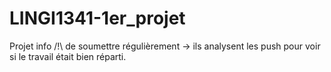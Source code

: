 # LINGI1341-1er_projet
Projet info /!\ de soumettre régulièrement -> ils analysent les push pour voir si le travail était bien réparti. 
